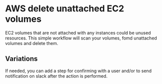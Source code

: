 # AWS delete unattached EC2 volumes

EC2 volumes that are not attached with any instances could be unused resources. This simple workflow will scan your volumes, fomd unattached volumes and delete them.

## Variations

If needed, you can add a step for confirming with a user and/or to send notification on slack after the action is performed.



